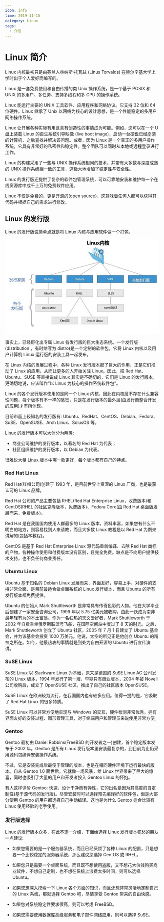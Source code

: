 ```yaml
---
icon: info
time: 2019-11-15
category: Linux
tags:
  - 介绍
---
```


# Linux 简介

Linux 内核最初只是由芬兰人林纳斯·托瓦兹 (Linus Torvalds) 在赫尔辛基大学上学时出于个人爱好而编写的。

Linux 是一套免费使用和自由传播的类 Unix 操作系统，是一个基于 POSIX 和 UNIX 的多用户、多任务、支持多线程和多 CPU 的操作系统。

Linux 能运行主要的 UNIX 工具软件、应用程序和网络协议。它支持 32 位和 64 位硬件。Linux 继承了 Unix 以网络为核心的设计思想，是一个性能稳定的多用户网络操作系统。

Linux 让开展各种实际有用且具有创造性的事情成为可能。例如，您可以在一个 U 盘上装载 Linux 的自生系统引导映像 (live boot image)，启动一台硬盘已经崩溃的计算机，之后査找并解决该问题。或者，因为 Linux 是一个真正的多用户操作系统，它具有非常好的私密性和稳定性，整个团队可以同时从本地或远程登录进行工作。

Linux 的构建采用了一些与 UNIX 操作系统相同的技术，并带有大多数与深度成熟的 UNIX 操作系统相一致的工具，这极大地增加了稳定性与安全性。

Linux 的发行版还提供了复杂的软件包管理系统，可以可靠地安装和维护每一个在线资源库中成千上万的免费软件应用。

Linux 不仅是免费的，更是开源的(open source)，这意味着任何人都可以获得其代码并根据自己的需求进行修改。

## Linux 的发行版

Linux 的发行版说简单点就是将 Linux 内核与应用软件做一个打包。

![intro](../assets/intro.jpg)

事实上，已经孵化出专属 Linux 各发行版的巨大生态系统。一个发行版(distribution ，有时缩写为 distro)是一个定制的软件包，它将 Linux 内核以及用户计算机 Linux 运行版的安装工具一起发布。

在 Linux 内核的发展过程中，各种 Linux 发行版本起了巨大的作用，正是它们推动了 Linux 的应用，从而让更多的人开始关注 Linux。因此，把 Red Hat、Ubuntu、SUSE 等直接说成 Linux 其实是不确切的，它们是 Linux 的发行版本，更确切地说，应该叫作“以 Linux 为核心的操作系统软件包”。

Linux 的各个发行版本使用的是同一个 Linux 内核，因此在内核层不存在什么兼容性问题，每个版本有不一样的感觉，只是在发行版本的最外层(由发行商整合开发的应用)才有所体现。

目前市面上较知名的发行版有: Ubuntu、RedHat、CentOS、Debian、Fedora、SuSE、OpenSUSE、Arch Linux、SolusOS 等。

Linux 的发行版本可以大体分为两类:

- 商业公司维护的发行版本，以著名的 Red Hat 为代表；
- 社区组织维护的发行版本，以 Debian 为代表。

很难说大量 Linux 版本中哪一款更好，每个版本都有自己的特点。

### Red Hat Linux

Red Hat(红帽公司)创建于 1993 年，是目前世界上资深的 Linux 厂商，也是最获认可的 Linux 品牌。

Red Hat 公司的产品主要包括 RHEL(Red Hat Enterprise Linux，收费版本)和 CentOS(RHEL 的社区克隆版本，免费版本)、Fedora Core(由 Red Hat 桌面版发展而来，免费版本)。

Red Hat 是在我国国内使用人群最多的 Linux 版本，资料丰富，如果您有什么不明白的地方，则容易找到人来请教，而且大多数 Linux 教程是以 Red Hat 为例来讲解的(包括本教程)。

CentOS 是基于 Red Hat Enterprise Linux 源代码重新编译、去除 Red Hat 商标的产物，各种操作使用和付费版本没有区别，且完全免费。缺点是不向用户提供技术支持，也不负任何商业责任。

### Ubuntu Linux

Ubuntu 基于知名的 Debian Linux 发展而来，界面友好，容易上手，对硬件的支持非常全面，是目前最适合做桌面系统的 Linux 发行版本，而且 Ubuntu 的所有发行版本都免费提供。

Ubuntu 的创始人 Mark Shuttleworth 是非常具有传奇色彩的人物。他在大学毕业后创建了一家安全咨询公司，1999 年以 5.75 亿美元被收购，由此一跃成为南非最年轻有为的本土富翁。作为一名狂热的天文爱好者，Mark Shuttleworth 于 2002 年自费乘坐俄罗斯联盟号飞船，在国际空间站中度过了 8 天的时光。之后，Mark Shuttleworth 创立了 Ubuntu 社区，2005 年 7 月 1 日建立了 Ubuntu 基金会，并为该基金会投资 1000 万美元。他说，太空的所见正是他创立 Ubuntu 的精神之所在。如今，他最热衷的事情就是到处为自由开源的 Ubuntu 进行宣传演讲。

### SuSE Linux

SuSE Linux 以 Slackware Linux 为基础，原来是德国的 SuSE Linux AG 公司发布的 Linux 版本，1994 年发行了第一版，早期只有商业版本，2004 年被 Novell 公司收购后，成立了 OpenSUSE 社区，推出了自己的社区版本 OpenSUSE。

SuSE Linux 在欧洲较为流行，在我国国内也有较多应用。值得一提的是，它吸取了 Red Hat Linux 的很多特质。

SuSE Linux 可以非常方便地实现与 Windows 的交互，硬件检测非常优秀，拥有界面友好的安装过程、图形管理工具，对于终端用户和管理员来说使用非常方便。

### Gentoo

Gentoo 最初由 Daniel Robbins(FreeBSD 的开发者之一)创建，首个稳定版本发布于 2002 年。Gentoo 是所有 Linux 发行版本里安装最复杂的，到目前为止仍采用源码包编译安装操作系统。

不过，它是安装完成后最便于管理的版本，也是在相同硬件环境下运行最快的版本。自从 Gentoo 1.0 面世后，它就像一场风暴，给 Linux 世界带来了巨大的惊喜，同时也吸引了大量的用户和开发者投入 Gentoo Linux 的怀抱。

有人这样评价 Gentoo: 快速、设计干净而有弹性，它的出名是因为其高度的自定制性(基于源代码的发行版)。尽管安装时可以选择预先编译好的软件包，但是大部分使用 Gentoo 的用户都选择自己手动编译。这也是为什么 Gentoo 适合比较有 Linux 使用经验的老手使用。

### 发行版选择

Linux 的发行版本众多，在此不逐一介绍，下面给选择 Linux 发行版本犯愁的朋友一点建议:

- 如果您需要的是一个服务器系统，而且已经厌烦了各种 Linux 的配置，只是想要一个比较稳定的服务器系统，那么建议您选择 CentOS 或 RHEL。

- 如果您只是需要一个桌面系统，而且既不想使用盗版，又不想花大价钱购买商业软件，不想自己定制，也不想在系统上浪费太多时间，则可以选择 Ubuntu。

- 如果您想深入摸索一下 Linux 各个方面的知识，而且还想非常灵活地定制自己的 Linux 系统，那就选择 Gentoo 吧，尽情享受 Gentoo 带来的自由快感。

- 如果您对系统稳定性要求很高，则可以考虑 FreeBSD。

- 如果您需要使用数据库高级服务和电子邮件网络应用，则可以选择 SuSE。
